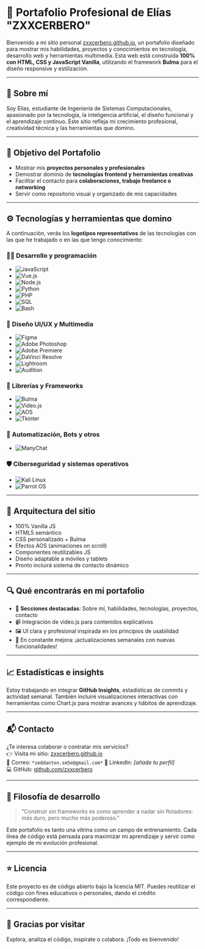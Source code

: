# 🚀 Portafolio Profesional de Elías "ZXXCERBERO"

Bienvenido a mi sitio personal [zxxcerbero.github.io](https://zxxcerbero.github.io), un portafolio diseñado para mostrar mis habilidades, proyectos y conocimientos en tecnología, desarrollo web y herramientas multimedia. Esta web está construida **100% con HTML, CSS y JavaScript Vanilla**, utilizando el framework **Bulma** para el diseño responsive y estilización.

---

## 🧠 Sobre mí

Soy Elías, estudiante de Ingeniería de Sistemas Computacionales, apasionado por la tecnología, la inteligencia artificial, el diseño funcional y el aprendizaje continuo. Este sitio refleja mi crecimiento profesional, creatividad técnica y las herramientas que domino.

---

## 🎯 Objetivo del Portafolio

- Mostrar mis **proyectos personales y profesionales**
- Demostrar dominio de **tecnologías frontend y herramientas creativas**
- Facilitar el contacto para **colaboraciones, trabajo freelance o networking**
- Servir como repositorio visual y organizado de mis capacidades

---

## ⚙️ Tecnologías y herramientas que domino

A continuación, verás los **logotipos representativos** de las tecnologías con las que he trabajado o en las que tengo conocimiento:

### 🧑‍💻 Desarrollo y programación
- ![JavaScript](https://img.shields.io/badge/JavaScript-F7DF1E?logo=javascript&logoColor=black)
- ![Vue.js](https://img.shields.io/badge/Vue.js-4FC08D?logo=vue.js&logoColor=white)
- ![Node.js](https://img.shields.io/badge/Node.js-339933?logo=node.js&logoColor=white)
- ![Python](https://img.shields.io/badge/Python-3776AB?logo=python&logoColor=white)
- ![PHP](https://img.shields.io/badge/PHP-777BB4?logo=php&logoColor=white)
- ![SQL](https://img.shields.io/badge/SQL-4479A1?logo=mysql&logoColor=white)
- ![Bash](https://img.shields.io/badge/Bash-121011?logo=gnubash&logoColor=white)

### 🎨 Diseño UI/UX y Multimedia
- ![Figma](https://img.shields.io/badge/Figma-F24E1E?logo=figma&logoColor=white)
- ![Adobe Photoshop](https://img.shields.io/badge/Photoshop-31A8FF?logo=adobephotoshop&logoColor=white)
- ![Adobe Premiere](https://img.shields.io/badge/Premiere-9999FF?logo=adobepremierepro&logoColor=white)
- ![DaVinci Resolve](https://img.shields.io/badge/DaVinci-000000?logo=davinciresolve&logoColor=white)
- ![Lightroom](https://img.shields.io/badge/Lightroom-31A8FF?logo=adobelightroom&logoColor=white)
- ![Audition](https://img.shields.io/badge/Audition-000000?logo=adobeaudition&logoColor=green)

### 🧩 Librerías y Frameworks
- ![Bulma](https://img.shields.io/badge/Bulma-00D1B2?logo=bulma&logoColor=white)
- ![Video.js](https://img.shields.io/badge/Video.js-000000?logo=video.js&logoColor=white)
- ![AOS](https://img.shields.io/badge/AOS-000000?logo=aos&logoColor=white)
- ![Tkinter](https://img.shields.io/badge/Tkinter-FF6F61?logo=python&logoColor=white)

### 🔧 Automatización, Bots y otros
- ![ManyChat](https://img.shields.io/badge/ManyChat-0084FF?logo=messenger&logoColor=white)

### 🛡️ Ciberseguridad y sistemas operativos
- ![Kali Linux](https://img.shields.io/badge/Kali_Linux-557C94?logo=kalilinux&logoColor=white)
- ![Parrot OS](https://img.shields.io/badge/Parrot_OS-1E90FF?logo=linux&logoColor=white)

---

## 🧩 Arquitectura del sitio

- 100% Vanilla JS
- HTML5 semántico
- CSS personalizado + Bulma
- Efectos AOS (animaciones on scroll)
- Componentes reutilizables JS
- Diseño adaptable a móviles y tablets
- Pronto incluirá sistema de contacto dinámico

---

## 🔍 Qué encontrarás en mi portafolio

- 📁 **Secciones destacadas**: Sobre mí, habilidades, tecnologías, proyectos, contacto
- 📹 Integración de video.js para contenidos explicativos
- 🖼️ UI clara y profesional inspirada en los principios de usabilidad
- 🚀 En constante mejora: ¡actualizaciones semanales con nuevas funcionalidades!

---

## 📈 Estadísticas e insights

Estoy trabajando en integrar **GitHub Insights**, estadísticas de commits y actividad semanal. También incluiré visualizaciones interactivas con herramientas como Chart.js para mostrar avances y hábitos de aprendizaje.

---

## 📬 Contacto

¿Te interesa colaborar o contratar mis servicios?  
👉 Visita mi sitio: [zxxcerbero.github.io](https://zxxcerbero.github.io)  
📧 Correo: ```*zeddanton.sm5e@gmail.com*``` 
🔗 LinkedIn: *[añade tu perfil]*  
💻 GitHub: [github.com/zxxcerbero](https://github.com/zxxcerbero)

---

## 🧠 Filosofía de desarrollo

> "Construir sin frameworks es como aprender a nadar sin flotadores: más duro, pero mucho más poderoso."

Este portafolio es tanto una vitrina como un campo de entrenamiento. Cada línea de código está pensada para maximizar mi aprendizaje y servir como ejemplo de mi evolución profesional.

---

## ⭐ Licencia

Este proyecto es de código abierto bajo la licencia MIT. Puedes reutilizar el código con fines educativos o personales, dando el crédito correspondiente.

---

## 🙌 Gracias por visitar

Explora, analiza el código, inspírate o colabora. ¡Todo es bienvenido!

